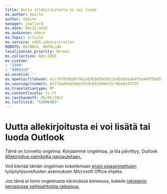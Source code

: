 ```yaml
---
title: Uutta allekirjoitusta ei voi luoda
ms.author: daeite
author: daeite
manager: joallard
ms.date: 04/21/2020
ms.audience: Admin
ms.topic: article
ms.service: o365-administration
ROBOTS: NOINDEX, NOFOLLOW
localization_priority: Normal
ms.collection: Adm_O365
ms.custom:
- "1949"
- "9000323"
ms.assetid: ''
ms.openlocfilehash: e1c7df87bbd879d2a5d6983b699c3edb585eab475e449f5b95775927d704361e
ms.sourcegitcommit: b5f7da89a650d2915dc652449623c78be6247175
ms.translationtype: MT
ms.contentlocale: fi-FI
ms.lasthandoff: 08/05/2021
ms.locfileid: "53996483"
---
```

# <a name="cannot-add-or-create-a-new-signature-in-outlook"></a>Uutta allekirjoitusta ei voi lisätä tai luoda Outlook

Tämä on tunnettu ongelma. Korjaamme ongelmaa, ja tila päivittyy, Outlook [Allekirjoitus-painiketta napsautetaan.](https://support.office.com/article/c70b36c2-66ca-401c-ab45-f29a46495d02)

Voit kiertää tämän ongelman kokeilemaan [ensin esiasennettujen](https://support.office.com/article/c70b36c2-66ca-401c-ab45-f29a46495d02) työpöytäsovellusten asennuksen Microsoft Office ohjeita. 

Jos tämä ei toimi ongelmasta kärsivässä koneessa, kokeile [rekisteriin perustuvaa vaihtoehtoista ratkaisua.](https://support.office.com/article/c70b36c2-66ca-401c-ab45-f29a46495d02)
